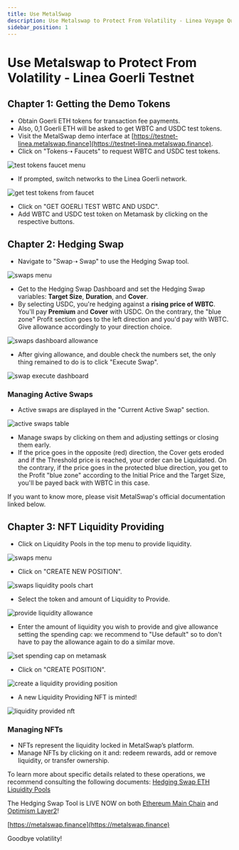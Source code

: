 ```yaml
---
title: Use MetalSwap
description: Use Metalswap to Protect From Volatility - Linea Voyage Quest
sidebar_position: 1
---
```


# Use Metalswap to Protect From Volatility - Linea Goerli Testnet

## **Chapter 1: Getting the Demo Tokens**

- Obtain Goerli ETH tokens for transaction fee payments.
- Also, 0,1 Goerli ETH will be asked to get WBTC and USDC test tokens.
- Visit the MetalSwap demo interface at [https://testnet-linea.metalswap.finance](https://testnet-linea.metalswap.finance).
- Click on "Tokens➝ Faucets" to request WBTC and USDC test tokens.

![test tokens faucet menu](../../assets/metalswap/tokens-faucet.png)

- If prompted, switch networks to the Linea Goerli network.

![get test tokens from faucet](../../assets/metalswap/get-test-tokens.png)

- Click on "GET GOERLI TEST WBTC AND USDC".
- Add WBTC and USDC test token on Metamask by clicking on the respective buttons.

## **Chapter 2: Hedging Swap**

- Navigate to "Swap➝ Swap" to use the Hedging Swap tool.

![swaps menu](../../assets/metalswap/swap-menu.png)

- Get to the Hedging Swap Dashboard and set the Hedging Swap variables: **Target Size**, **Duration**, and **Cover**.
- By selecting USDC, you're hedging against a **rising price of WBTC**. You'll pay **Premium** and **Cover** with USDC. On the contrary, the "blue zone" Profit section goes to the left direction and you'd pay with WBTC. Give allowance accordingly to your direction choice.

![swaps dashboard allowance](../../assets/metalswap/swaps-allowance-dashboard.png)

- After giving allowance, and double check the numbers set, the only thing remained to do is to click "Execute Swap".

![swap execute dashboard](../../assets/metalswap/swap-execute-dashboard.png)

### Managing Active Swaps

- Active swaps are displayed in the "Current Active Swap" section.

![active swaps table](../../assets/metalswap/active-swaps-table.png)

- Manage swaps by clicking on them and adjusting settings or closing them early.
- If the price goes in the opposite (red) direction, the Cover gets eroded and if the Threshold price is reached, your order can be Liquidated. On the contrary, if the price goes in the protected blue direction, you get to the Profit "blue zone" according to the Initial Price and the Target Size, you'll be payed back with WBTC in this case.

If you want to know more, please visit MetalSwap's official documentation linked below.

## **Chapter 3: NFT Liquidity Providing**

- Click on Liquidity Pools in the top menu to provide liquidity.

![swaps menu](../../assets/metalswap/swap-menu.png)

- Click on "CREATE NEW POSITION".

![swaps liquidity pools chart](../../assets/metalswap/liquidity-pools.png)

- Select the token and amount of Liquidity to Provide.

![provide liquidity allowance](../../assets/metalswap/provide-liquidity-allowance.png)

- Enter the amount of liquidity you wish to provide and give allowance setting the spending cap: we recommend to "Use default" so to don't have to pay the allowance again to do a similar move.

![set spending cap on metamask](../../assets/metalswap/metamask-spending-cap.png)

- Click on "CREATE POSITION".

![create a liquidity providing position](../../assets/metalswap/provide-liquidity-create-position.png)

- A new Liquidity Providing NFT is minted!

![liquidity provided nft](../../assets/metalswap/liquidity-providing-nft.png)

### Managing NFTs

- NFTs represent the liquidity locked in MetalSwap’s platform.
- Manage NFTs by clicking on it and: redeem rewards, add or remove liquidity, or transfer ownership.

To learn more about specific details related to these operations, we recommend consulting the following documents: [Hedging Swap ETH](https://docs.metalswap.finance/launch-app/hedging-swap-eth-v2) [Liquidity Pools](https://docs.metalswap.finance/launch-app/liquidity-pools)

The Hedging Swap Tool is LIVE NOW on both [Ethereum Main Chain](https://app.metalswap.finance/#/swap?chain=ethereum) and [Optimism Layer2](https://app.metalswap.finance/#/swap?chain=optimism)!

[https://metalswap.finance](https://metalswap.finance)

Goodbye volatility!
